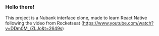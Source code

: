 ### Hello there!

This project is a Nubank interface clone, made to learn React Native following the video from Rocketseat (https://www.youtube.com/watch?v=DDm0M_rZLJo&t=2649s)
